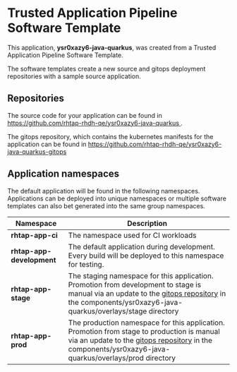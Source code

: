 # Trusted Application Pipeline Software Template

This application, **ysr0xazy6-java-quarkus**, was created from a Trusted Application Pipeline Software Template.

The software templates create a new source and gitops deployment repositories with a sample source application. 

## Repositories

The source code for your application can be found in [https://github.com/rhtap-rhdh-qe/ysr0xazy6-java-quarkus ](https://github.com/rhtap-rhdh-qe/ysr0xazy6-java-quarkus ).
 
The gitops repository, which contains the kubernetes manifests for the application can be found in 
[https://github.com/rhtap-rhdh-qe/ysr0xazy6-java-quarkus-gitops ](https://github.com/rhtap-rhdh-qe/ysr0xazy6-java-quarkus-gitops ) 

## Application namespaces 

The default application will be found in the following namespaces. Applications can be deployed into unique namespaces or multiple software templates can also bet generated into the same group namespaces.  

|  Namespace   |  Description   |  
| -------- | -------- |
| **rhtap-app-ci** | The namespace used for CI workloads |
| **rhtap-app-development** | The default application during development. Every build will be deployed to this namespace for testing. |
| **rhtap-app-stage** | The staging namespace for this application. Promotion from development to stage is manual via an update to the [gitops repository](https://github.com/rhtap-rhdh-qe/ysr0xazy6-java-quarkus-gitops ) in the components/ysr0xazy6-java-quarkus/overlays/stage directory |
| **rhtap-app-prod** | The production namespace for this application. Promotion from stage to production is manual via an update to the [gitops repository](https://github.com/rhtap-rhdh-qe/ysr0xazy6-java-quarkus-gitops ) in the components/ysr0xazy6-java-quarkus/overlays/prod directory |